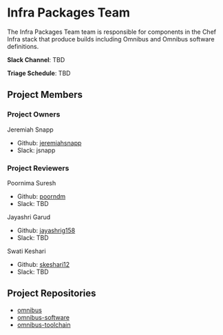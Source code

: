 # Infra Packages Team

The Infra Packages Team team is responsible for components in the Chef Infra stack that produce builds including Omnibus and Omnibus software definitions.

**Slack Channel**: TBD

**Triage Schedule**: TBD

## Project Members

### Project Owners

Jeremiah Snapp

- Github: [jeremiahsnapp](https://github.com/jeremiahsnapp)
- Slack: jsnapp

### Project Reviewers

Poornima Suresh

- Github: [poorndm](https://github.com/poorndm)
- Slack: TBD

Jayashri Garud

- Github: [jayashrig158](https://github.com/jayashrig158)
- Slack: TBD

Swati Keshari

- Github: [skeshari12](https://github.com/skeshari12)
- Slack: TBD

## Project Repositories

- [omnibus](https://github.com/chef/omnibus)
- [omnibus-software](https://github.com/chef/omnibus-software)
- [omnibus-toolchain](https://github.com/chef/omnibus-toolchain)
